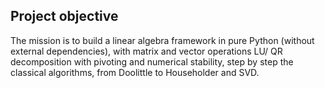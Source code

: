 ## Project objective
The mission is to build a linear algebra framework in pure Python (without external dependencies), with matrix and vector operations LU/ QR decomposition with pivoting and numerical stability, step by step the classical algorithms, from Doolittle to Householder and SVD.
